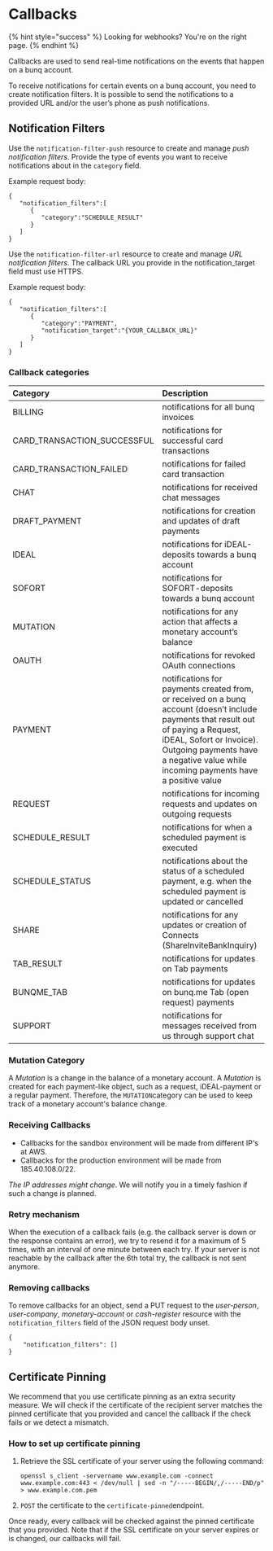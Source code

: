 # Callbacks

{% hint style="success" %}
Looking for webhooks? You're on the right page.
{% endhint %}

Callbacks are used to send real-time notifications on the events that happen on a bunq account. 

To receive notifications for certain events on a bunq account, you need to create notification filters. It is possible to send the notifications to a provided URL and/or the user’s phone as push notifications.

## Notification Filters

Use the `notification-filter-push` resource to create and manage _push notification filters_. Provide the type of events you want to receive notifications about in the `category` field. 

Example request body:

```text
{
   "notification_filters":[
      {
         "category":"SCHEDULE_RESULT"
      }
   ]
}
```

Use the `notification-filter-url` resource to create and manage _URL notification filters_. The callback URL you provide in the notification\_target field must use HTTPS. 

Example request body:

```text
{
   "notification_filters":[
      {
         "category":"PAYMENT",
         "notification_target":"{YOUR_CALLBACK_URL}"
      }
   ]
}
```

### Callback categories

| Category | Description |
| :--- | :--- |
| BILLING | notifications for all bunq invoices |
| CARD\_TRANSACTION\_SUCCESSFUL | notifications for successful card transactions |
| CARD\_TRANSACTION\_FAILED | notifications for failed card transaction |
| CHAT | notifications for received chat messages |
| DRAFT\_PAYMENT | notifications for creation and updates of draft payments |
| IDEAL | notifications for iDEAL-deposits towards a bunq account |
| SOFORT | notifications for SOFORT-deposits towards a bunq account |
| MUTATION | notifications for any action that affects a monetary account’s balance |
| OAUTH | notifications for revoked OAuth connections |
| PAYMENT | notifications for payments created from, or received on a bunq account \(doesn’t include payments that result out of paying a Request, iDEAL, Sofort or Invoice\). Outgoing payments have a negative value while incoming payments have a positive value |
| REQUEST | notifications for incoming requests and updates on outgoing requests |
| SCHEDULE\_RESULT | notifications for when a scheduled payment is executed |
| SCHEDULE\_STATUS | notifications about the status of a scheduled payment, e.g. when the scheduled payment is updated or cancelled |
| SHARE | notifications for any updates or creation of Connects \(ShareInviteBankInquiry\) |
| TAB\_RESULT | notifications for updates on Tab payments |
| BUNQME\_TAB | notifications for updates on bunq.me Tab \(open request\) payments |
| SUPPORT | notifications for messages received from us through support chat |

### Mutation Category

A _Mutation_ is a change in the balance of a monetary account. A _Mutation_ is created for each payment-like object, such as a request, iDEAL-payment or a regular payment. Therefore, the `MUTATION`category can be used to keep track of a monetary account's balance change.

### Receiving Callbacks

* Callbacks for the sandbox environment will be made from different IP's at AWS.
* Callbacks for the production environment will be made from 185.40.108.0/22.

_The IP addresses might change_. We will notify you in a timely fashion if such a change is planned.

### Retry mechanism

When the execution of a callback fails \(e.g. the callback server is down or the response contains an error\), we try to resend it for a maximum of 5 times, with an interval of one minute between each try. If your server is not reachable by the callback after the 6th total try, the callback is not sent anymore.

### Removing callbacks

To remove callbacks for an object, send a PUT request to the _user-person_, _user-company_, _monetary-account_ or _cash-register_ resource with the `notification_filters` field of the JSON request body unset. 

```text
{
    "notification_filters": []
}
```

## Certificate Pinning

We recommend that you use certificate pinning as an extra security measure. We will check if the certificate of the recipient server matches the pinned certificate that you provided and cancel the callback if the check fails or we detect a mismatch.

### How to set up certificate pinning

1. Retrieve the SSL certificate of your server using the following command:

   `openssl s_client -servername www.example.com -connect www.example.com:443 < /dev/null | sed -n "/-----BEGIN/,/-----END/p" > www.example.com.pem`

2. `POST` the certificate to the `certificate-pinned`endpoint.

Once ready, every callback will be checked against the pinned certificate that you provided. Note that if the SSL certificate on your server expires or is changed, our callbacks will fail.

